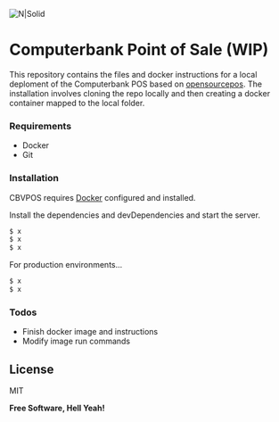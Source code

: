 ![N|Solid](https://cbv.josh.tf/wp-content/uploads/2018/03/banner.png)

# Computerbank Point of Sale (WIP)
This repository contains the files and docker instructions for a local deploment of the Computerbank POS based on [opensourcepos](https://www.opensourcepos.org/). The installation involves cloning the repo locally and then creating a docker container mapped to the local folder.

### Requirements

  - Docker
  - Git



### Installation

CBVPOS requires [Docker](https://www.docker.com/) configured and installed.

Install the dependencies and devDependencies and start the server.

```sh
$ x
$ x
$ x
```

For production environments...

```sh
$ x
$ x
```

### Todos

 - Finish docker image and instructions
 - Modify image run commands

License
----

MIT


**Free Software, Hell Yeah!**
